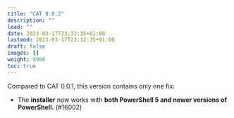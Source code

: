```yaml
---
title: "CAT 0.0.2"
description: ""
lead: ""
date: 2023-03-17T23:32:35+01:00
lastmod: 2023-03-17T23:32:35+01:00
draft: false
images: []
weight: 9998
toc: true
---
```


Compared to CAT 0.0.1, this version contains only one fix:

* The **installer** now works with **both PowerShell 5 and newer versions of PowerShell.** (#16002)


